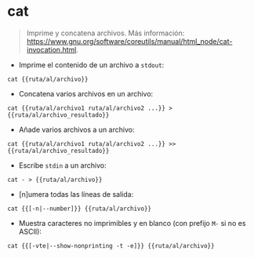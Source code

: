 # cat

> Imprime y concatena archivos.
> Más información: <https://www.gnu.org/software/coreutils/manual/html_node/cat-invocation.html>.

- Imprime el contenido de un archivo a `stdout`:

`cat {{ruta/al/archivo}}`

- Concatena varios archivos en un archivo:

`cat {{ruta/al/archivo1 ruta/al/archivo2 ...}} > {{ruta/al/archivo_resultado}}`

- Añade varios archivos a un archivo:

`cat {{ruta/al/archivo1 ruta/al/archivo2 ...}} >> {{ruta/al/archivo_resultado}}`

- Escribe `stdin` a un archivo:

`cat - > {{ruta/al/archivo}}`

- [n]umera todas las líneas de salida:

`cat {{[-n|--number]}} {{ruta/al/archivo}}`

- Muestra caracteres no imprimibles y en blanco (con prefijo `M-` si no es ASCII):

`cat {{[-vte|--show-nonprinting -t -e]}} {{ruta/al/archivo}}`
